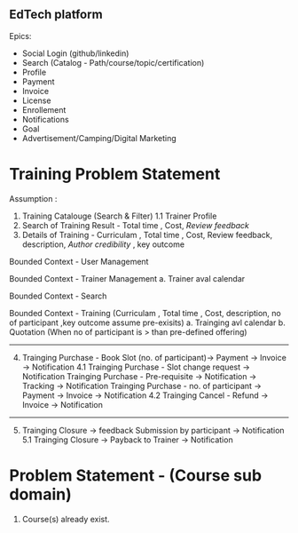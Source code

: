 ## EdTech platform 

Epics:
 - Social Login (github/linkedin)
 - Search (Catalog - Path/course/topic/certification)
 - Profile
 - Payment
 - Invoice
 - License
 - Enrollement 
 - Notifications
 - Goal
 - Advertisement/Camping/Digital Marketing
 
 
 # Training Problem Statement 
 Assumption :
 
 1. Training Catalouge (Search & Filter)
	1.1 Trainer Profile
 2.  Search of Training Result - Total time , Cost, *Review feedback*
 3.  Details of Training - Curriculam , Total time , Cost, Review feedback, description, *Author credibility* , key outcome
 
 Bounded Context - User Management
 
 Bounded Context - Trainer Management
 a. Trainer aval calendar 

 Bounded Context - Search 
 
 Bounded Context - Training (Curriculam , Total time , Cost, description, no of participant ,key outcome assume pre-exisits)
 a. Trainging avl calendar
 b. Quotation (When no of participant is > than pre-defined offering)
 
 
 ------------------------------------------------------------------------------------------------------------------------------
 4.  Trainging Purchase - Book Slot (no. of participant)-> Payment -> Invoice -> Notification
	4.1 Trainging Purchase - Slot change request -> Notification
		Trainging Purchase - Pre-requisite -> Notification -> Tracking -> Notification
		Trainging Purchase - no. of participant -> Payment -> Invoice -> Notification
		4.2 Trainging Cancel - Refund -> Invoice -> Notification
--------------------------------------------------------------------------------------------------------------------------------
 5. Trainging Closure -> feedback Submission by participant -> Notification
	5.1 Trainging Closure -> Payback to Trainer -> Notification
 
 
 # Problem Statement - (Course sub domain)
 1. Course(s) already exist.
  


